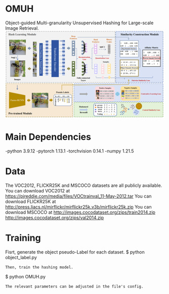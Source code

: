 # OMUH
Object-guided Multi-granularity Unsupervised Hashing for Large-scale Image Retrieval.
![image](/architecture.png)

# Main Dependencies
-python 3.9.12
-pytorch 1.13.1
-torchvision 0.14.1
-numpy 1.21.5

# Data
The VOC2012, FLICKR25K and MSCOCO datasets are all publicly available.
You can download VOC2012 at https://pjreddie.com/media/files/VOCtrainval_11-May-2012.tar
You can download FLICKR25K at http://press.liacs.nl/mirflickr/mirflickr25k.v3b/mirflickr25k.zip
You can download MSCOCO at http://images.cocodataset.org/zips/train2014.zip   http://images.cocodataset.org/zips/val2014.zip
# Training
Fisrt, generate the object pseudo-Label for each dataset.
$ python object_label.py 
````
Then, train the hashing model.
````
$ python OMUH.py
````
The relevant parameters can be adjusted in the file's config.